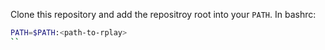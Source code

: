 Clone this repository and add the repositroy root into your `PATH`. In bashrc:

```bash
PATH=$PATH:<path-to-rplay>
``
